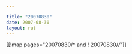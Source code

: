 ```yaml
---

title: "20070830"
date: 2007-08-30
layout: rut
---
```


[[!map pages="20070830/* and ! 20070830/*/*"]]
